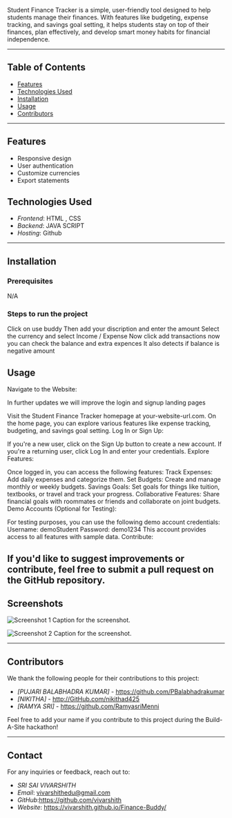 
Student Finance Tracker is a simple, user-friendly tool designed to help students manage their finances. With features like budgeting, expense tracking, and savings goal setting, it helps students stay on top of their finances, plan effectively, and develop smart money habits for financial independence.



---

## Table of Contents

- [Features](#features)
- [Technologies Used](#technologies-used)
- [Installation](#installation)
- [Usage](#usage)
- [Contributors](#contributors)

---

## Features

- Responsive design
- User authentication
- Customize currencies
- Export statements

## Technologies Used

- *Frontend*: HTML , CSS
- *Backend*: JAVA SCRIPT
- *Hosting*: Github

---

## Installation

### Prerequisites
N/A

### Steps to run the project

Click on use buddy 
Then add your discription and enter the amount 
Select the currency and select Income / Expense 
Now click add transactions now you can check the balance and extra expences 
It also detects if balance is negative amount 

## Usage

Navigate to the Website:

In further updates we will improve the login and signup landing pages 

Visit the Student Finance Tracker homepage at your-website-url.com.
On the home page, you can explore various features like expense tracking, budgeting, and savings goal setting.
Log In or Sign Up:

If you're a new user, click on the Sign Up button to create a new account.
If you're a returning user, click Log In and enter your credentials.
Explore Features:

Once logged in, you can access the following features:
Track Expenses: Add daily expenses and categorize them.
Set Budgets: Create and manage monthly or weekly budgets.
Savings Goals: Set goals for things like tuition, textbooks, or travel and track your progress.
Collaborative Features: Share financial goals with roommates or friends and collaborate on joint budgets.
Demo Accounts (Optional for Testing):

For testing purposes, you can use the following demo account credentials:
Username: demoStudent
Password: demo1234
This account provides access to all features with sample data.
Contribute:

If you'd like to suggest improvements or contribute, feel free to submit a pull request on the GitHub repository.
---

## Screenshots

![Screenshot 1](path/to/screenshot1.png)
Caption for the screenshot.

![Screenshot 2](path/to/screenshot2.png)
Caption for the screenshot.

---

## Contributors

We thank the following people for their contributions to this project:

- *[PUJARI BALABHADRA KUMAR]* - https://github.com/PBalabhadrakumar
- *[NIKITHA]* - http://GitHub.com/nikithad425
- *[RAMYA SRI]* - https://github.com/RamyasriMenni

Feel free to add your name if you contribute to this project during the Build-A-Site hackathon!

---

## Contact

For any inquiries or feedback, reach out to:

- *SRI SAI VIVARSHITH*
- *Email*: vivarshithedu@gmail.com
- *GitHub*:https://github.com/vivarshith
- *Website*: https://vivarshith.github.io/Finance-Buddy/
